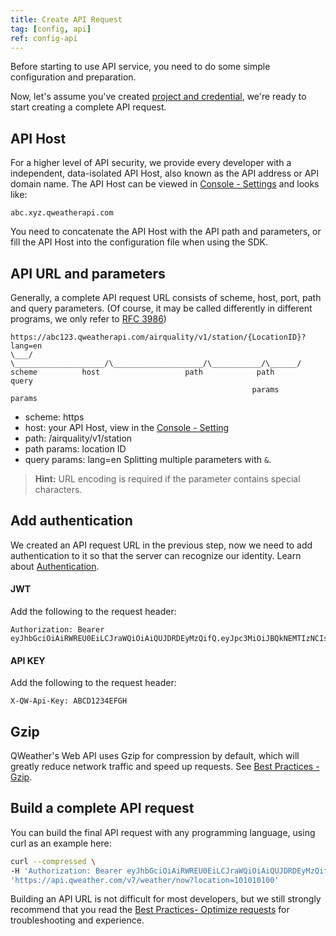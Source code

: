 ```yaml
---
title: Create API Request
tag: [config, api]
ref: config-api
---
```


Before starting to use API service, you need to do some simple configuration and preparation.

Now, let's assume you've created [project and credential](/en/docs/configuration/project-and-key/), we're ready to start creating a complete API request.

## API Host

For a higher level of API security, we provide every developer with a independent, data-isolated API Host, also known as the API address or API domain name. The API Host can be viewed in [Console - Settings](https://console.qweather.com/setting) and looks like:

```
abc.xyz.qweatherapi.com
```

You need to concatenate the API Host with the API path and parameters, or fill the API Host into the configuration file when using the SDK.

## API URL and parameters

Generally, a complete API request URL consists of scheme, host, port, path and query parameters. (Of course, it may be called differently in different programs, we only refer to [RFC 3986](https://www.rfc-editor.org/rfc/rfc3986))

```
https://abc123.qweatherapi.com/airquality/v1/station/{LocationID}?lang=en
\___/   \____________________/\____________________/\___________/\______/
scheme          host                   path            path       query
                                                      params      params 
```

- scheme: https
- host: your API Host, view in the [Console - Setting](https://console.qweather.com/setting) 
- path: /airquality/v1/station
- path params: location ID
- query params: lang=en Splitting multiple parameters with `&`.

> **Hint:** URL encoding is required if the parameter contains special characters.

## Add authentication

We created an API request URL in the previous step, now we need to add authentication to it so that the server can recognize our identity. Learn about [Authentication](/en/docs/configuration/authentication/).

#### JWT

Add the following to the request header:

```
Authorization: Bearer eyJhbGciOiAiRWREU0EiLCJraWQiOiAiQUJDRDEyMzQifQ.eyJpc3MiOiJBQkNEMTIzNCIsImlhdCI6MTcwMzkxMjQwMCwiZXhwIjoxNzAzOTEyOTQwfQ.MEQCIFGLmpmAEwuhB74mR04JWg_odEau6KYHYLRXs8Bp_miIAiBMU5O13vnv9ieEBSK71v4UULMI4K5T9El6bCxBkW4BdA
```

#### API KEY

Add the following to the request header:

```
X-QW-Api-Key: ABCD1234EFGH
```

## Gzip

QWeather's Web API uses Gzip for compression by default, which will greatly reduce network traffic and speed up requests. See [Best Practices - Gzip](/en/docs/best-practices/gzip/).

## Build a complete API request 

You can build the final API request with any programming language, using curl as an example here:

```bash
curl --compressed \
-H 'Authorization: Bearer eyJhbGciOiAiRWREU0EiLCJraWQiOiAiQUJDRDEyMzQifQ.eyJpc3MiOiJBQkNEMTIzNCIsImlhdCI6MTcwMzkxMjQwMCwiZXhwIjoxNzAzOTEyOTQwfQ.MEQCIFGLmpmAEwuhB74mR04JWg_odEau6KYHYLRXs8Bp_miIAiBMU5O13vnv9ieEBSK71v4UULMI4K5T9El6bCxBkW4BdA' \
'https://api.qweather.com/v7/weather/now?location=101010100'
```

Building an API URL is not difficult for most developers, but we still strongly recommend that you read the [Best Practices- Optimize requests](/en/docs/best-practices/optimize-requests/) for troubleshooting and experience.